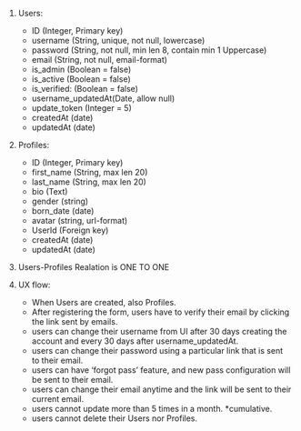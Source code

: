 1. Users:
    - ID (Integer, Primary key)
    - username (String, unique, not null, lowercase)
    - password (String, not null, min len 8, contain min 1 Uppercase)
    - email (String, not null, email-format)
    - is_admin (Boolean = false)
    - is_active (Boolean = false)
    - is_verified: (Boolean = false)
    - username_updatedAt(Date, allow null)
    - update_token (Integer = 5)
    - createdAt (date)
    - updatedAt (date) 

2. Profiles:
    - ID (Integer, Primary key)
    - first_name (String, max len 20)
    - last_name (String, max len 20)
    - bio (Text)
    - gender (string)
    - born_date (date)
    - avatar (string, url-format)
    - UserId (Foreign key)
    - createdAt (date)
    - updatedAt (date)

3. Users-Profiles Realation is ONE TO ONE

4. UX flow:
    - When Users are created, also Profiles.
    - After registering the form, users have to verify their email by    clicking the link sent by emails.
    - users can change their username from UI after 30 days creating the account and every 30 days after username_updatedAt.
    - users can change their password using a particular link that is sent   to their email.
    - users can have ‘forgot pass’ feature, and new pass configuration will  be sent to their email.
    - users can change their email anytime and the link will be sent to  their current email.
    - users cannot update more than 5 times in a month. *cumulative.
    - users cannot delete their Users nor Profiles.
